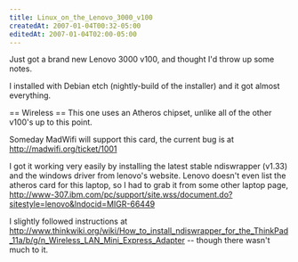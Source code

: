 ```yaml
---
title: Linux_on_the_Lenovo_3000_v100
createdAt: 2007-01-04T00:32-05:00
editedAt: 2007-01-04T02:00-05:00
---
```


Just got a brand new Lenovo 3000 v100, and thought I'd throw up some notes.

I installed with Debian etch (nightly-build of the installer) and it got almost everything.

== Wireless ==
This one uses an Atheros chipset, unlike all of the other v100's up to this point.

Someday MadWifi will support this card, the current bug is at http://madwifi.org/ticket/1001

I got it working very easily by installing the latest stable ndiswrapper (v1.33) and the windows driver from lenovo's website. Lenovo doesn't even list the atheros card for this laptop, so I had to grab it from some other laptop page, http://www-307.ibm.com/pc/support/site.wss/document.do?sitestyle=lenovo&lndocid=MIGR-66449

I slightly followed instructions at http://www.thinkwiki.org/wiki/How_to_install_ndiswrapper_for_the_ThinkPad_11a/b/g/n_Wireless_LAN_Mini_Express_Adapter -- though there wasn't much to it.


